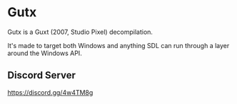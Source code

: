 # Gutx
Gutx is a Guxt (2007, Studio Pixel) decompilation.

It's made to target both Windows and anything SDL can run through a layer around the Windows API.

## Discord Server
https://discord.gg/4w4TM8g
